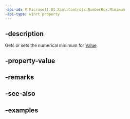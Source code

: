 ```yaml
---
-api-id: P:Microsoft.UI.Xaml.Controls.NumberBox.Minimum
-api-type: winrt property
---
```


## -description

Gets or sets the numerical minimum for [Value](numberbox_value.md).

## -property-value

## -remarks

## -see-also

## -examples

